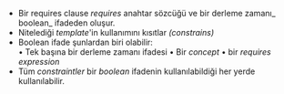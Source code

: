 * Bir requires clause _requires_ anahtar sözcüğü ve bir derleme zamanı_ boolean_ ifadeden oluşur.
* Nitelediği _template_'in kullanımını kısıtlar _(constrains)_
* Boolean ifade şunlardan biri olabilir:<br>
  • Tek başına bir derleme zamanı ifadesi
  • Bir _concept_
  • bir _requires expression_
* Tüm _constraintler_ bir _boolean_ ifadenin kullanılabildiği  her yerde kullanılabilir.
